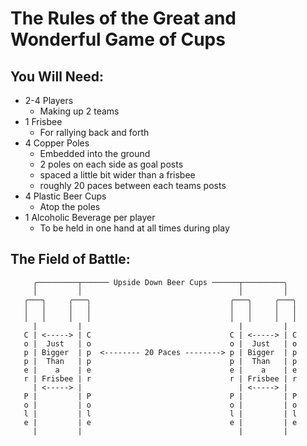 # The Rules of the Great and Wonderful Game of Cups

## You Will Need:

* 2-4 Players
  * Making up 2 teams
* 1 Frisbee
  * For rallying back and forth
* 4 Copper Poles
  * Embedded into the ground
  * 2 poles on each side as goal posts 
  *  spaced a little bit wider than a frisbee
  *  roughly 20 paces between each teams posts
* 4 Plastic Beer Cups
  * Atop the poles
* 1 Alcoholic Beverage per player
  * To be held in one hand at all times during play

## The Field of Battle:

```
     ╭─────────┬────── Upside Down Beer Cups ──────┬─────────╮ 
     │         │                                   │         │ 
   ╭───╮     ╭───╮                               ╭───╮     ╭───╮    
   │   │     │   │                               │   │     │   │    
   │   │     │   │                               │   │     │   │    
     |         |                                   |         |      
   C | <-----> | C                               C | <-----> | C    
   o |  Just   | o                               o |  Just   | o    
   p | Bigger  | p  <-------- 20 Paces --------> p | Bigger  | p 
   p |  Than   | p                               p |  Than   | p    
   e |    a    | e                               e |    a    | e    
   r | Frisbee | r                               r | Frisbee | r    
     | <-----> |                                   | <-----> |    
   P |         | P                               P |         | P  
   o |         | o                               o |         | o  
   l |         | l                               l |         | l  
   e |         | e                               e |         | e  
     |         |                                   |         |    

```
 
